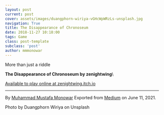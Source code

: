 ```yaml
---
layout: post
current: post
cover: assets/images/duangphorn-wiriya-vGHcWpWRzLs-unsplash.jpg
navigation: True
title: The Disappearance of Chronoseum
date: 2018-11-27 10:18:00
tags: Game
class: post-template
subclass: 'post'
author: mmmonowar
---
```


More than just a riddle 

**The Disappearance of Chronoseum by zenightwing**\

[Available to play online at zenightwing.itch.io](https://zenightwing.itch.io/the-disappearance-of-chronoseum)

---

By [Muhammad Mustafa Monowar](https://medium.com/@mmmonowar)
Exported from [Medium](https://medium.com) on June 11, 2021.

Photo by Duangphorn Wiriya on Unsplash